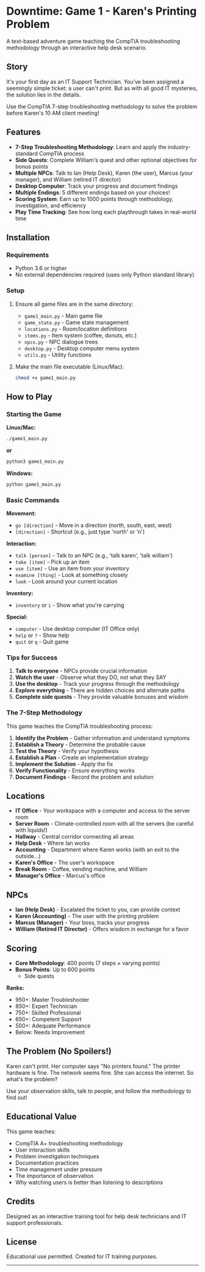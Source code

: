 # Downtime: Game 1 - Karen's Printing Problem

A text-based adventure game teaching the CompTIA troubleshooting methodology through an interactive help desk scenario.

## Story

It's your first day as an IT Support Technician. You've been assigned a seemingly simple ticket: a user can't print. But as with all good IT mysteries, the solution lies in the details. 

Use the CompTIA 7-step troubleshooting methodology to solve the problem before Karen's 10 AM client meeting!

## Features

- **7-Step Troubleshooting Methodology**: Learn and apply the industry-standard CompTIA process
- **Side Quests**: Complete William's quest and other optional objectives for bonus points
- **Multiple NPCs**: Talk to Ian (Help Desk), Karen (the user), Marcus (your manager), and William (retired IT director)
- **Desktop Computer**: Track your progress and document findings
- **Multiple Endings**: 5 different endings based on your choices!
- **Scoring System**: Earn up to 1000 points through methodology, investigation, and efficiency
- **Play Time Tracking**: See how long each playthrough takes in real-world time

## Installation

### Requirements
- Python 3.6 or higher
- No external dependencies required (uses only Python standard library)

### Setup
1. Ensure all game files are in the same directory:
   - `game1_main.py` - Main game file
   - `game_state.py` - Game state management
   - `locations.py` - Room/location definitions
   - `items.py` - Item system (coffee, donuts, etc.)
   - `npcs.py` - NPC dialogue trees
   - `desktop.py` - Desktop computer menu system
   - `utils.py` - Utility functions

2. Make the main file executable (Linux/Mac):
   ```bash
   chmod +x game1_main.py
   ```

## How to Play

### Starting the Game

**Linux/Mac:**
```bash
./game1_main.py
```

**or**

```bash
python3 game1_main.py
```

**Windows:**
```cmd
python game1_main.py
```

### Basic Commands

**Movement:**
- `go [direction]` - Move in a direction (north, south, east, west)
- `[direction]` - Shortcut (e.g., just type 'north' or 'n')

**Interaction:**
- `talk [person]` - Talk to an NPC (e.g., 'talk karen', 'talk william')
- `take [item]` - Pick up an item
- `use [item]` - Use an item from your inventory
- `examine [thing]` - Look at something closely
- `look` - Look around your current location

**Inventory:**
- `inventory` or `i` - Show what you're carrying

**Special:**
- `computer` - Use desktop computer (IT Office only)
- `help` or `?` - Show help
- `quit` or `q` - Quit game

### Tips for Success

1. **Talk to everyone** - NPCs provide crucial information
2. **Watch the user** - Observe what they DO, not what they SAY
3. **Use the desktop** - Track your progress through the methodology
4. **Explore everything** - There are hidden choices and alternate paths
5. **Complete side quests** - They provide valuable bonuses and wisdom

### The 7-Step Methodology

This game teaches the CompTIA troubleshooting process:

1. **Identify the Problem** - Gather information and understand symptoms
2. **Establish a Theory** - Determine the probable cause
3. **Test the Theory** - Verify your hypothesis
4. **Establish a Plan** - Create an implementation strategy
5. **Implement the Solution** - Apply the fix
6. **Verify Functionality** - Ensure everything works
7. **Document Findings** - Record the problem and solution

## Locations

- **IT Office** - Your workspace with a computer and access to the server room
- **Server Room** - Climate-controlled room with all the servers (be careful with liquids!)
- **Hallway** - Central corridor connecting all areas
- **Help Desk** - Where Ian works
- **Accounting** - Department where Karen works (with an exit to the outside...)
- **Karen's Office** - The user's workspace
- **Break Room** - Coffee, vending machine, and William
- **Manager's Office** - Marcus's office

## NPCs

- **Ian (Help Desk)** - Escalated the ticket to you, can provide context
- **Karen (Accounting)** - The user with the printing problem
- **Marcus (Manager)** - Your boss, tracks your progress
- **William (Retired IT Director)** - Offers wisdom in exchange for a favor

## Scoring

- **Core Methodology**: 400 points (7 steps × varying points)
- **Bonus Points**: Up to 600 points
  - Side quests

**Ranks:**
- 950+: Master Troubleshooter
- 850+: Expert Technician
- 750+: Skilled Professional
- 650+: Competent Support
- 500+: Adequate Performance
- Below: Needs Improvement

## The Problem (No Spoilers!)

Karen can't print. Her computer says "No printers found." The printer hardware is fine. The network seems fine. She can access the internet. So what's the problem?

Use your observation skills, talk to people, and follow the methodology to find out!

## Educational Value

This game teaches:
- CompTIA A+ troubleshooting methodology
- User interaction skills
- Problem investigation techniques
- Documentation practices
- Time management under pressure
- The importance of observation
- Why watching users is better than listening to descriptions

## Credits

Designed as an interactive training tool for help desk technicians and IT support professionals.

## License

Educational use permitted. Created for IT training purposes.

---